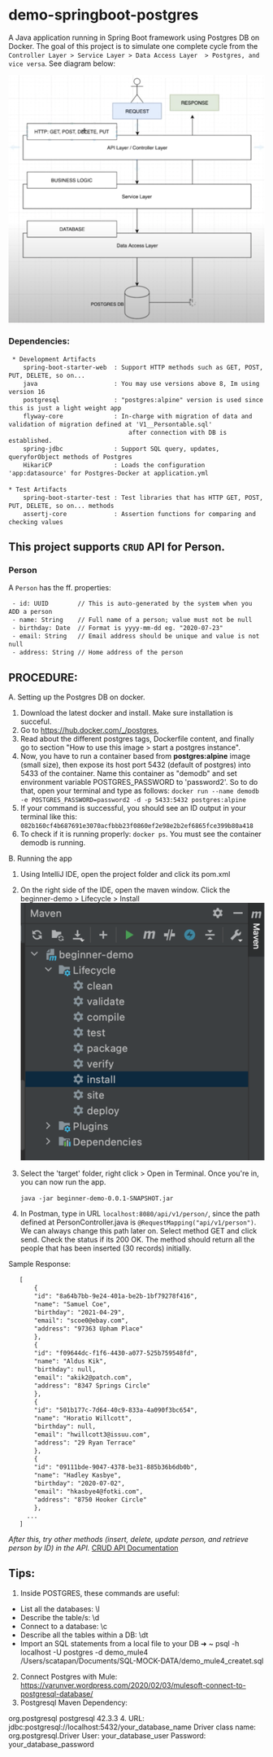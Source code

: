# demo-springboot-postgres
A Java application running in Spring Boot framework using Postgres DB on Docker. 
The goal of this project is to simulate one complete cycle from the `Controller Layer > Service Layer > Data Access Layer  > Postgres, and vice versa`. 
See diagram below:

![Demo Cycle Diagram](src/main/resources/book/resources/demo-diagram.png)

### Dependencies:

     * Development Artifacts
        spring-boot-starter-web  : Support HTTP methods such as GET, POST, PUT, DELETE, so on...
        java                     : You may use versions above 8, Im using version 16
        postgresql               : "postgres:alpine" version is used since this is just a light weight app
        flyway-core              : In-charge with migration of data and validation of migration defined at 'V1__Persontable.sql' 
                                     after connection with DB is established.
        spring-jdbc              : Support SQL query, updates, queryforObject methods of Postgres
        HikariCP                 : Loads the configuration 'app:datasource' for Postgres-Docker at application.yml

    * Test Artifacts
        spring-boot-starter-test : Test libraries that has HTTP GET, POST, PUT, DELETE, so on... methods
        assertj-core             : Assertion functions for comparing and checking values
    


## This project supports `CRUD` API for Person. 

### Person

A `Person` has the ff. properties:

     - id: UUID        // This is auto-generated by the system when you ADD a person
     - name: String    // Full name of a person; value must not be null
     - birthday: Date  // Format is yyyy-mm-dd eg. "2020-07-23"
     - email: String   // Email address should be unique and value is not null
     - address: String // Home address of the person

## PROCEDURE:

A. Setting up the Postgres DB on docker.
1. Download the latest docker and install. Make sure installation is succeful.
2. Go to https://hub.docker.com/_/postgres, 
3. Read about the different postgres tags, Dockerfile content, and finally go to section "How to use this image > start a postgres instance".
4. Now, you have to run a container based from **postgres:alpine** image (small size), then expose its host port 5432 (default of postgres) into 5433 of the container. Name this container as "demodb" and set environment variable POSTGRES_PASSWORD to 'password2'. So to do that, open your terminal and type as follows: `docker run --name demodb -e POSTGRES_PASSWORD=password2 -d -p 5433:5432 postgres:alpine`
5. If your command is successful, you should see an ID output in your terminal like this: `082b160cf4b687691e3070acfbbb23f0860ef2e98e2b2ef6865fce399b80a418`
6. To check if it is running properly: `docker ps`. You must see the container demodb is running.


B. Running the app
1. Using IntelliJ IDE, open the project folder and click its pom.xml
1. On the right side of the IDE, open the maven window. Click the beginner-demo > Lifecycle > Install
![Install via maven](src/main/resources/book/resources/maven-install.png)
1. Select the 'target' folder, right click > Open in Terminal. Once you're in, you can now run the app.
   
    `java -jar beginner-demo-0.0.1-SNAPSHOT.jar`
   
1. In Postman, type in URL `localhost:8080/api/v1/person/`, since the path defined at PersonController.java is `@RequestMapping("api/v1/person")`. We can always change this path later on. Select method GET and click send. Check the status if its 200 OK. The method should return all the people that has been inserted (30 records) initially.

Sample Response:
   
       [
           {
           "id": "8a64b7bb-9e24-401a-be2b-1bf79278f416",
           "name": "Samuel Coe",
           "birthday": "2021-04-29",
           "email": "scoe0@ebay.com",
           "address": "97363 Upham Place"
           },
           {
           "id": "f09644dc-f1f6-4430-a077-525b759548fd",
           "name": "Aldus Kik",
           "birthday": null,
           "email": "akik2@patch.com",
           "address": "8347 Springs Circle"
           },
           {
           "id": "501b177c-7d64-40c9-833a-4a090f3bc654",
           "name": "Horatio Willcott",
           "birthday": null,
           "email": "hwillcott3@issuu.com",
           "address": "29 Ryan Terrace"
           },
           {
           "id": "09111bde-9047-4378-be31-885b36b6db0b",
           "name": "Hadley Kasbye",
           "birthday": "2020-07-02",
           "email": "hkasbye4@fotki.com",
           "address": "8750 Hooker Circle"
           },
         ...
       ]

*After this, try other methods (insert, delete, update person, and retrieve person by ID) in the API.*
[CRUD API Documentation](/src/main/resources/book/javadoc/com/example/beginnerdemo/api/PersonController.html)

## Tips:
1. Inside POSTGRES, these commands are useful:
  - List all the databases: \l
  - Describe the table/s: \d
  - Connect to a database: \c
  - Describe all the tables within a DB: \dt
  - Import an SQL statements from a local file to your DB ➜  ~ psql -h localhost -U postgres -d demo_mule4 /Users/scatapan/Documents/SQL-MOCK-DATA/demo_mule4_createt.sql
2. Connect Postgres with Mule: https://varunver.wordpress.com/2020/02/03/mulesoft-connect-to-postgresql-database/
3. Postgresql Maven Dependency: 
<dependency>
    <groupId>org.postgresql</groupId>
    <artifactId>postgresql</artifactId>
    <version>42.3.3</version>
</dependency>
4. URL: jdbc:postgresql://localhost:5432/your_database_name
Driver class name: org.postgresql.Driver
User: your_database_user
Password: your_database_password


